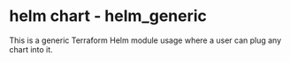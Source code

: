 # helm chart - helm_generic

This is a generic Terraform Helm module usage where a user can plug any chart into it.
